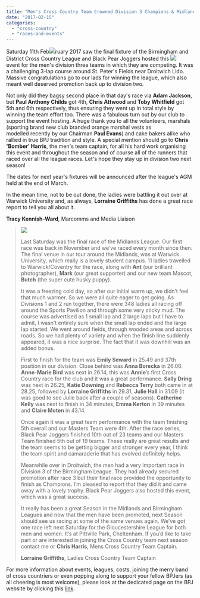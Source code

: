 ```yaml
---
title: "Men's Cross Country Team Crowned Division 3 Champions & Midlands League Cross Country - Race 4"
date: "2017-02-15"
categories: 
  - "cross-country"
  - "races-and-events"
---
```


Saturday 11th Feb![](https://bpj.org.uk/wp-content/uploads/2017/02/Trophy-440x800.jpg)ruary 2017 saw the final fixture of the Birmingham and District Cross Country League and Black Pear Joggers hosted this ![](https://bpj.org.uk/wp-content/uploads/2017/02/paul-marshal.jpg)event for the men's division three teams in which they are competing. It was a challenging 3-lap course around St. Peter's Fields near Droitwich Lido. Massive congratulations go to our lads for winning the league, which also meant well deserved promotion back up to division two.

Not only did they bagsy second place in that day's race via **Adam Jackson**, but **Paul Anthony Childs** got 4th, **Chris Attwood** and **Toby Whitfield** got 5th and 6th respectively, thus ensuring they went up in total style by winning the team effort too. There was a fabulous turn out by our club to support the event hosting. A huge thank you to all the volunteers, marshals (sporting brand new club branded orange marshal vests as modelled recently by our Chairman **Paul Evans**) and cake bakers alike who rallied in true BPJ tradition and style. A special mention should go to **Chris 'Bomber' Harris**, the men's team captain, for all his hard work organising this event and throughout the season and of course all of the runners that raced over all the league races. Let's hope they stay up in division two next season!

The dates for next year's fixtures will be announced after the league's AGM held at the end of March.

In the mean time, not to be out done, the ladies were battling it out over at Warwick University and, as always, **Lorraine Griffiths** has done a great race report to tell you all about it.

**Tracy Kennish-Ward**, Marcomms and Media Liaison

> ![](https://bpj.org.uk/wp-content/uploads/2017/02/Ladies-Cross-country-at-Warwick-795x530.jpg)
> 
> Last Saturday was the final race of the Midlands League. Our first race was back in November and we’ve raced every month since then. The final venue in our tour around the Midlands, was at Warwick University, which really is a lovely student campus. 11 ladies travelled to Warwick/Coventry for the race, along with **Ant** (our brilliant photographer), **Mark** (our great supporter) and our new team Mascot, **Butch** (the super cute husky puppy).
> 
> It was a freezing cold day, so after our initial warm up, we didn’t feel that much warmer. So we were all quite eager to get going. As Divisions 1 and 2 run together, there were 348 ladies all racing off around the Sports Pavilion and through some very sticky mud. The course was advertised as 1 small lap and 2 large laps but I have to admit, I wasn’t entirely sure when the small lap ended and the large lap started. We went around fields, through wooded areas and across roads. So we had plenty of variety and when the finish line suddenly appeared, it was a nice surprise. The fact that it was downhill was an added bonus.
> 
> First to finish for the team was **Emily Seward** in 25.49 and 37th position in our division. Close behind was **Anna Borecka** in 26.06. **Anne-Marie Bird** was next in 26.14, this was **Annie**’s first Cross Country race for the club and it was a great performance. **Sally Dring** was next in 26.25, **Katie Downing** and **Rebecca Terry** both came in at 28.25, followed by **Lorraine Griffiths** in 29.31, **Julie Hall** in 31.09 (it was good to see Julie back after a couple of seasons). **Catherine Kelly** was next to finish in 34 minutes, **Emma Kerton** in 39 minutes and **Claire Moten** in 43.14.
> 
> Once again it was a great team performance with the team finishing 5th overall and our Masters Team were 4th. After the race series, Black Pear Joggers finished 10th out of 23 teams and our Masters Team finished 5th out of 19 teams. These really are great results and the team seems to be getting bigger and stronger every year, I think the team spirit and camaraderie that has evolved definitely helps.
> 
> Meanwhile over in Droitwich, the men had a very important race in Division 3 of the Birmingham League. They had already secured promotion after race 3 but their final race provided the opportunity to finish as Champions. I’m pleased to report that they did it and came away with a lovely trophy. Black Pear Joggers also hosted this event, which was a great success.
> 
> It really has been a great Season in the Midlands and Birmingham Leagues and now that the men have been promoted, next Season should see us racing at some of the same venues again. We’ve got one race left next Saturday for the Gloucestershire League for both men and women. It’s at Pittville Park, Cheltenham. If you’d like to take part or are interested in joining the Cross Country team next season contact me or **Chris Harris**, Mens Cross Country Team Captain.
> 
> **Lorraine Griffiths**, Ladies Cross Country Team Captain

For more information about events, leagues, costs, joining the merry band of cross countriers or even popping along to support your fellow BPJers (as all cheering is most welcome), please look at the dedicated page on the BPJ website by clicking this [link](https://bpj.org.uk/leagues/cross-country/).
